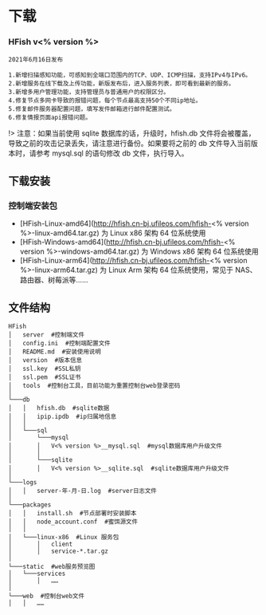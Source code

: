 # 下载

### HFish v<% version %>

```wiki
2021年6月16日发布

1.新增扫描感知功能，可感知到全端口范围内的TCP、UDP、ICMP扫描，支持IPv4与IPv6。
2.新增服务在线下载及上传功能，新版发布后，进入服务列表，即可看到最新的服务。
3.新增多用户管理功能，支持管理员与普通用户的权限区分。
4.修复节点多网卡导致的报错问题，每个节点最高支持50个不同ip地址。
5.修复邮件服务器配置问题，填写发件邮箱进行邮件配置测试。
6.修复情报页面api报错问题。
```

!> 注意：如果当前使用 sqlite 数据库的话，升级时，hfish.db 文件将会被覆盖，导致之前的攻击记录丢失，请注意进行备份。如果要将之前的 db 文件导入当前版本时，请参考 mysql.sql 的语句修改 db 文件，执行导入。

## 下载安装

### 控制端安装包

- [HFish-Linux-amd64](http://hfish.cn-bj.ufileos.com/hfish-<% version %>-linux-amd64.tar.gz) 为 Linux x86 架构 64 位系统使用
- [HFish-Windows-amd64](http://hfish.cn-bj.ufileos.com/hfish-<% version %>-windows-amd64.tar.gz) 为 Windows x86 架构 64 位系统使用
- [HFish-Linux-arm64](http://hfish.cn-bj.ufileos.com/hfish-<% version %>-linux-arm64.tar.gz) 为 Linux Arm 架构 64 位系统使用，常见于 NAS、路由器、树莓派等……

## 文件结构

```wiki
HFish
│   server  #控制端文件
│   config.ini  #控制端配置文件
│   README.md  #安装使用说明
│   version  #版本信息
│   ssl.key  #SSL私钥
│   ssl.pem  #SSL证书
│   tools  #控制台工具，目前功能为重置控制台web登录密码
│
└───db
│   │   hfish.db  #sqlite数据
│   │   ipip.ipdb  #ip归属地信息
│   │
│   └───sql
│       └───mysql
│       │   V<% version %>__mysql.sql  #mysql数据库用户升级文件
│       │
│       └───sqlite
│       │   V<% version %>__sqlite.sql  #sqlite数据库用户升级文件
│
└───logs
│   │   server-年-月-日.log  #server日志文件
│
└───packages
│   │   install.sh  #节点部署时安装脚本
│   │   node_account.conf  #蜜饵源文件
│   │
│   └───linux-x86  #Linux 服务包
│       │   client
│       │   service-*.tar.gz
│
└───static  #web服务预览图
│   └───services
│       │   ……
│
└───web  #控制台web文件
│   │   ……

```
